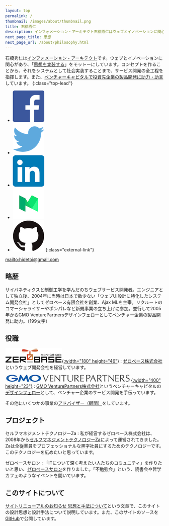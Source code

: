```yaml
---
layout: top
permalink: /
thumbnail: /images/about/thumbnail.png
title: 石橋秀仁
description: インフォメーション・アーキテクト石橋秀仁はウェブとイノベーションに関心があり、「思想を実装する」をモットーにしています。
next_page_title: 思想
next_page_url: /about/philosophy.html
---
```


石橋秀仁は[インフォメーション・アーキテクト][information-architect]です。ウェブとイノベーションに関心があり、「[思想を実装する][philosophy]」をモットーにしています。コンセプトを作ることから、それをシステムとして社会実装することまで、サービス開発の全工程を指揮します。また、[ベンチャーキャピタルで投資先企業の製品開発に助力・助言][venture-consulting]しています。
{:class="top-lead"}

[information-architect]: /blog/2014/04/25/future-of-information-architect.html
[philosophy]: /about/philosophy.html
[venture-consulting]: /blog/2015/08/03/consulting-for-startups.html

- <a href="https://www.facebook.com/ishibashi.hideto"><img alt="Facebook" src="/images/about/2015-01-14-profile/FB-f-Logo__blue_100.png"></a>
- <a href="https://twitter.com/zerobase"><img alt="Twitter" src="/images/about/2015-01-14-profile/Twitter_logo_blue.png"></a>
- <a href="https://www.linkedin.com/in/ishibashihideto"><img alt="LinkedIn" src="/images/about/2015-01-14-profile/LinkedIn-InBug-2CRev.png"></a>
- <a href="http://medium.com/@zerobase/"><img alt="Medium" src="/images/about/2015-01-14-profile/Medium-logo.png"></a>
- <a href="https://github.com/zerobase"><img alt="GitHub" src="/images/about/2015-01-14-profile/GitHub-Mark.png"></a>
{:class="external-link"}

<mailto:hidetoi@gmail.com>


## 略歴

サイバネティクスと制御工学を学んだのちウェブサービス開発者。エンジニアとして独立後、2004年に当時は日本で数少ない「ウェブUI設計に特化したシステム開発会社」としてゼロベース有限会社を創業、Ajax MLを主宰。リクルートのコマーシャライザーやポンパレなど新規事業の立ち上げに参加。並行して2005年からGMO VenturePartnersデザインフェローとしてベンチャー企業の製品開発に助力。（199文字）


## 役職

[![ゼロベース株式会社のロゴ](/images/about/2015-01-14-profile/zerobase.png){:width="180" height="46"}][zerobase]
: [ゼロベース株式会社][zerobase]というウェブ開発会社を経営しています。

[![GMO VenturePartners株式会社のロゴ](/images/about/2015-01-14-profile/gmovp.jpg){:width="400" height="23"}][gmo-vp]
: [GMO VenturePartners株式会社][gmo-vp]というベンチャーキャピタルの[デザインフェロー][design-fellow]として、ベンチャー企業のサービス開発を手伝っています。

その他にいくつかの事業の[アドバイザー（顧問）][advisory]をしています。

[zerobase]: http://zerobase.jp/
[gmo-vp]: http://www.gmo-vp.com/
[design-fellow]: /blog/2014/12/01/design-fellow-at-venture-capital.html
[advisory]: /about/advice.html


## プロジェクト

セルフマネジメントテクノロジーZa
: 私が経営するゼロベース株式会社は、2008年から[セルフマネジメントテクノロジーZa][za]によって運営されてきました。Zaは全従業員をプロフェッショナルな黒字社員にするためのテクノロジーです。このテクノロジーを広めたいと思っています。

ゼロベースサロン
: 「ITについて深く考えたい人たちのコミュニティ」を作りたいと思い、[ゼロベースサロン][salon]を作りました。「不勉強会」という、読書会や哲学カフェのようなイベントを開いています。

[za]: http://www.zerobase.jp/za/
[salon]: http://www.zerobase.jp/salon/


## このサイトについて

[サイトリニューアルのお知らせ 思想と手法について][site-renewal]という文章で、このサイトの設計思想と設計手法について説明しています。また、このサイトのソースを[GitHub][my-github]で公開しています。

[site-renewal]: /activity/2015/02/18/redesigned.html
[my-github]: https://github.com/zerobase/zerobase.github.io
